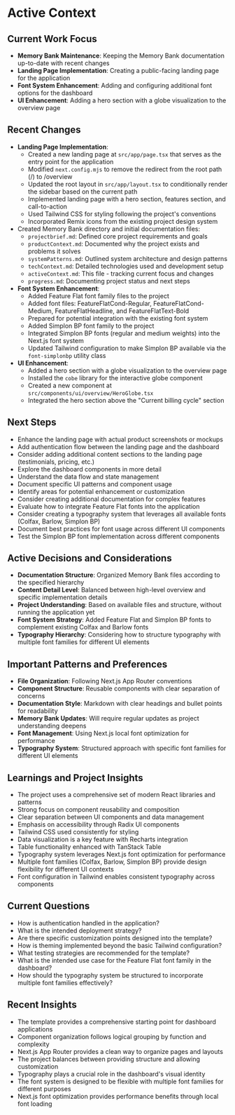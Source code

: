 # Active Context

## Current Work Focus
- **Memory Bank Maintenance**: Keeping the Memory Bank documentation up-to-date with recent changes
- **Landing Page Implementation**: Creating a public-facing landing page for the application
- **Font System Enhancement**: Adding and configuring additional font options for the dashboard
- **UI Enhancement**: Adding a hero section with a globe visualization to the overview page

## Recent Changes
- **Landing Page Implementation**:
  - Created a new landing page at `src/app/page.tsx` that serves as the entry point for the application
  - Modified `next.config.mjs` to remove the redirect from the root path (/) to /overview
  - Updated the root layout in `src/app/layout.tsx` to conditionally render the sidebar based on the current path
  - Implemented landing page with a hero section, features section, and call-to-action
  - Used Tailwind CSS for styling following the project's conventions
  - Incorporated Remix icons from the existing project design system
- Created Memory Bank directory and initial documentation files:
  - `projectbrief.md`: Defined core project requirements and goals
  - `productContext.md`: Documented why the project exists and problems it solves
  - `systemPatterns.md`: Outlined system architecture and design patterns
  - `techContext.md`: Detailed technologies used and development setup
  - `activeContext.md`: This file - tracking current focus and changes
  - `progress.md`: Documenting project status and next steps
- **Font System Enhancement**:
  - Added Feature Flat font family files to the project
  - Added font files: FeatureFlatCond-Regular, FeatureFlatCond-Medium, FeatureFlatHeadline, and FeatureFlatText-Bold
  - Prepared for potential integration with the existing font system
  - Added Simplon BP font family to the project
  - Integrated Simplon BP fonts (regular and medium weights) into the Next.js font system
  - Updated Tailwind configuration to make Simplon BP available via the `font-simplonbp` utility class
- **UI Enhancement**:
  - Added a hero section with a globe visualization to the overview page
  - Installed the `cobe` library for the interactive globe component
  - Created a new component at `src/components/ui/overview/HeroGlobe.tsx`
  - Integrated the hero section above the "Current billing cycle" section

## Next Steps
- Enhance the landing page with actual product screenshots or mockups
- Add authentication flow between the landing page and the dashboard
- Consider adding additional content sections to the landing page (testimonials, pricing, etc.)
- Explore the dashboard components in more detail
- Understand the data flow and state management
- Document specific UI patterns and component usage
- Identify areas for potential enhancement or customization
- Consider creating additional documentation for complex features
- Evaluate how to integrate Feature Flat fonts into the application
- Consider creating a typography system that leverages all available fonts (Colfax, Barlow, Simplon BP)
- Document best practices for font usage across different UI components
- Test the Simplon BP font implementation across different components

## Active Decisions and Considerations
- **Documentation Structure**: Organized Memory Bank files according to the specified hierarchy
- **Content Detail Level**: Balanced between high-level overview and specific implementation details
- **Project Understanding**: Based on available files and structure, without running the application yet
- **Font System Strategy**: Added Feature Flat and Simplon BP fonts to complement existing Colfax and Barlow fonts
- **Typography Hierarchy**: Considering how to structure typography with multiple font families for different UI elements

## Important Patterns and Preferences
- **File Organization**: Following Next.js App Router conventions
- **Component Structure**: Reusable components with clear separation of concerns
- **Documentation Style**: Markdown with clear headings and bullet points for readability
- **Memory Bank Updates**: Will require regular updates as project understanding deepens
- **Font Management**: Using Next.js local font optimization for performance
- **Typography System**: Structured approach with specific font families for different UI elements

## Learnings and Project Insights
- The project uses a comprehensive set of modern React libraries and patterns
- Strong focus on component reusability and composition
- Clear separation between UI components and data management
- Emphasis on accessibility through Radix UI components
- Tailwind CSS used consistently for styling
- Data visualization is a key feature with Recharts integration
- Table functionality enhanced with TanStack Table
- Typography system leverages Next.js font optimization for performance
- Multiple font families (Colfax, Barlow, Simplon BP) provide design flexibility for different UI contexts
- Font configuration in Tailwind enables consistent typography across components

## Current Questions
- How is authentication handled in the application?
- What is the intended deployment strategy?
- Are there specific customization points designed into the template?
- How is theming implemented beyond the basic Tailwind configuration?
- What testing strategies are recommended for the template?
- What is the intended use case for the Feature Flat font family in the dashboard?
- How should the typography system be structured to incorporate multiple font families effectively?

## Recent Insights
- The template provides a comprehensive starting point for dashboard applications
- Component organization follows logical grouping by function and complexity
- Next.js App Router provides a clean way to organize pages and layouts
- The project balances between providing structure and allowing customization
- Typography plays a crucial role in the dashboard's visual identity
- The font system is designed to be flexible with multiple font families for different purposes
- Next.js font optimization provides performance benefits through local font loading
